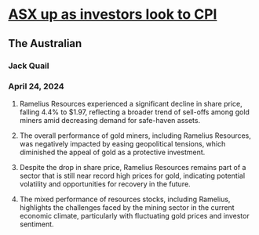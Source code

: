 # [ASX up as investors look to CPI](https://advance.lexis.com/api/document?collection=news&id=urn:contentItem:6BW3-G6B1-F0JP-W37P-00000-00&context=1519360)
## The Australian
### Jack Quail
### April 24, 2024

1. Ramelius Resources experienced a significant decline in share price, falling 4.4% to $1.97, reflecting a broader trend of sell-offs among gold miners amid decreasing demand for safe-haven assets.

2. The overall performance of gold miners, including Ramelius Resources, was negatively impacted by easing geopolitical tensions, which diminished the appeal of gold as a protective investment.

3. Despite the drop in share price, Ramelius Resources remains part of a sector that is still near record high prices for gold, indicating potential volatility and opportunities for recovery in the future.

4. The mixed performance of resources stocks, including Ramelius, highlights the challenges faced by the mining sector in the current economic climate, particularly with fluctuating gold prices and investor sentiment.